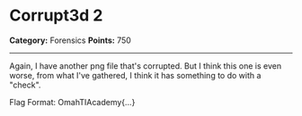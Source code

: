 # Corrupt3d 2

**Category:** Forensics
**Points:** 750

---

Again, I have another png file that's corrupted. But I think this one is even worse, from what I've gathered, I think it has something to do with a "check".

Flag Format: OmahTIAcademy{...}
